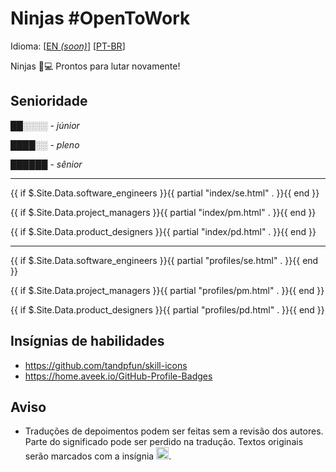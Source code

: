 # Ninjas #OpenToWork

Idioma: [[EN _(soon)_](.)] [[PT-BR](/README.md)]

Ninjas 🥷💻 Prontos para lutar novamente!

## Senioridade

██░░░░ - _júnior_

████░░ - _pleno_

██████ - _sênior_

<hr />

{{ if $.Site.Data.software_engineers }}{{ partial "index/se.html" . }}{{ end }}

{{ if $.Site.Data.project_managers }}{{ partial "index/pm.html" . }}{{ end }}

{{ if $.Site.Data.product_designers }}{{ partial "index/pd.html" . }}{{ end }}

<hr />

{{ if $.Site.Data.software_engineers }}{{ partial "profiles/se.html" . }}{{ end }}

{{ if $.Site.Data.project_managers }}{{ partial "profiles/pm.html" . }}{{ end }}

{{ if $.Site.Data.product_designers }}{{ partial "profiles/pd.html" . }}{{ end }}

## Insígnias de habilidades

- <https://github.com/tandpfun/skill-icons>
- <https://home.aveek.io/GitHub-Profile-Badges>

## Aviso

- Traduções de depoimentos podem ser feitas sem a revisão dos autores. Parte do significado pode ser perdido na tradução. Textos originais serão marcados com a insígnia <img width="20em" height="20em" src="https://upload.wikimedia.org/wikipedia/commons/0/00/Icon-badge.svg" />.
